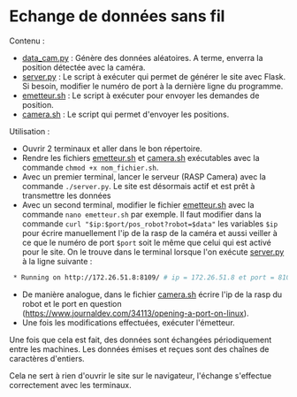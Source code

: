 # Echange de données sans fil

Contenu : 
- [data_cam.py] : Génère des données aléatoires. A terme, enverra la position détectée avec la caméra.
- [server.py] : Le script à exécuter qui permet de générer le site avec Flask. Si besoin, modifier le numéro de port à la dernière ligne du programme.
- [emetteur.sh] : Le script à exécuter pour envoyer les demandes de position.
- [camera.sh] : Le script qui permet d'envoyer les positions.


Utilisation : 
- Ouvrir 2 terminaux et aller dans le bon répertoire.
- Rendre les fichiers [emetteur.sh] et [camera.sh] exécutables avec la commande `chmod +x nom_fichier.sh`.
- Avec un premier terminal, lancer le serveur (RASP Camera) avec la commande `./server.py`. Le site est désormais actif et est prêt à transmettre les données
- Avec un second terminal, modifier le fichier [emetteur.sh] avec la commande `nano emetteur.sh` par exemple. Il faut modifier dans la commande  `curl "$ip:$port/pos_robot?robot=$data"` les variables `$ip` pour écrire manuellement l'ip de la rasp de la caméra et aussi veiller à ce que le numéro de port `$port` soit le même que celui qui est activé pour le site. On le trouve dans le terminal lorsque l'on exécute [server.py] à la ligne suivante : 
```sh
 * Running on http://172.26.51.8:8109/ # ip = 172.26.51.8 et port = 8109
```
- De manière analogue, dans le fichier [camera.sh] écrire l'ip de la rasp du robot et le port en question (https://www.journaldev.com/34113/opening-a-port-on-linux).
- Une fois les modifications effectuées, exécuter l'émetteur.

Une fois que cela est fait, des données sont échangées périodiquement entre les machines. Les données émises et reçues sont des chaînes de caractères d'entiers.

Cela ne sert à rien d'ouvrir le site sur le navigateur, l'échange s'effectue correctement avec les terminaux.

[data_cam.py]: <https://github.com/eirbot/eirbot2022-2A/blob/main/com/data_cam.py>
[server.py]: <https://github.com/eirbot/eirbot2022-2A/blob/main/com/server.py>
   [emetteur.sh]: <https://github.com/eirbot/eirbot2022-2A/blob/main/com/emetteur.sh>
   [camera.sh]: <https://github.com/eirbot/eirbot2022-2A/blob/main/com/camera.sh>
